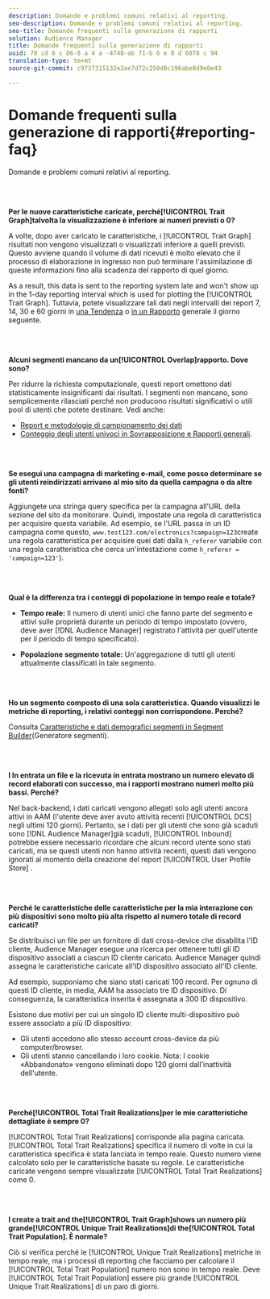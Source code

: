 ```yaml
---
description: Domande e problemi comuni relativi al reporting.
seo-description: Domande e problemi comuni relativi al reporting.
seo-title: Domande frequenti sulla generazione di rapporti
solution: Audience Manager
title: Domande frequenti sulla generazione di rapporti
uuid: 78 cd 6 c 86-8 a 4 a -4748-ab 71-b 6 e 8 d 6078 c 94
translation-type: tm+mt
source-git-commit: c9737315132e2ae7d72c250d8c196abe8d9e0e43

---
```



# Domande frequenti sulla generazione di rapporti{#reporting-faq}

Domande e problemi comuni relativi al reporting.

<br> 

<!-- 

faq_reports.xml

 -->

**Per le nuove caratteristiche caricate, perché[!UICONTROL Trait Graph]talvolta la visualizzazione è inferiore ai numeri previsti o 0?**

A volte, dopo aver caricato le caratteristiche, i [!UICONTROL Trait Graph] risultati non vengono visualizzati o visualizzati inferiore a quelli previsti. Questo avviene quando il volume di dati ricevuti è molto elevato che il processo di elaborazione in ingresso non può terminare l&#39;assimilazione di queste informazioni fino alla scadenza del rapporto di quel giorno.

As a result, this data is sent to the reporting system late and won&#39;t show up in the 1-day reporting interval which is used for plotting the [!UICONTROL Trait Graph]. Tuttavia, potete visualizzare tali dati negli intervalli dei report 7, 14, 30 e 60 giorni in [una Tendenza](../reporting/trend-reports.md#trend-report-overview) o [in un Rapporto](../reporting/general-reports.md#general-reports-overview) generale il giorno seguente.

<br> 

**Alcuni segmenti mancano da un[!UICONTROL Overlap]rapporto. Dove sono?**

Per ridurre la richiesta computazionale, questi report omettono dati statisticamente insignificanti dai risultati. I segmenti non mancano, sono semplicemente rilasciati perché non producono risultati significativi o utili pool di utenti che potete destinare. Vedi anche:

* [Report e metodologie di campionamento dei dati](../reporting/report-sampling.md)
* [Conteggio degli utenti univoci in Sovrapposizione e Rapporti generali](../reporting/unique-user-counts.md).

<br> 

**Se esegui una campagna di marketing e-mail, come posso determinare se gli utenti reindirizzati arrivano al mio sito da quella campagna o da altre fonti?**

Aggiungete una stringa query specifica per la campagna all&#39;URL della sezione del sito da monitorare. Quindi, impostate una regola di caratteristica per acquisire questa variabile. Ad esempio, se l&#39;URL passa in un ID campagna come questo, `www.test123.com/electronics?campaign=123`create una regola caratteristica per acquisire quei dati dalla `h_referer` variabile con una regola caratteristica che cerca un&#39;intestazione come `h_referer = 'campaign=123'`).

<br> 

**Qual è la differenza tra i conteggi di popolazione in tempo reale e totale?**

* **Tempo reale:** Il numero di utenti unici che fanno parte del segmento e attivi sulle proprietà durante un periodo di tempo impostato (ovvero, deve aver [!DNL Audience Manager] registrato l&#39;attività per quell&#39;utente per il periodo di tempo specificato).

* **Popolazione segmento totale:** Un&#39;aggregazione di tutti gli utenti attualmente classificati in tale segmento.

<!-- 

<p> <b>Why is data available for total fires for traits but not segments?</b> </p> 
<p>Total fires correspond to page loads. Total trait fires provide the number of times that specific trait has fired. This number will always be equal to, or greater than, your unique user count. By contrast, segments are audience profiles that represent groups of users. Segments don't correlate to page loads or views because they're tied to logic that classifies users based on rules, not individual traits. </p>

 -->

<br> 

**Ho un segmento composto di una sola caratteristica. Quando visualizzi le metriche di reporting, i relativi conteggi non corrispondono. Perché?**

Consulta [Caratteristiche e dati demografici segmenti in Segment Builder](../features/segments/segment-builder-data.md)(Generatore segmenti).

<br> 

<!-- 

<p> <b>Why would there be a difference between real-time segment population and the unique values?</b> </p> 
<p>Audience Manager uses different methodologies to count traits and segments. </p> 
<p>For traits, the uniques metric represents receipt of data collection. Every time a visitor realizes a particular trait, either in real-time via the DCS, or offline via Inbound, the uniques for that trait goes up by 1. </p> 
<p>For example, a trait uniques of 2,340 over the range of seven days means that 2,340 unique visitors realized that trait over the last seven days. </p> 
<p>Segments are counted differently because their primary purpose is to help you understand your audience better. Every time Audience Manager sees a visitor in real-time who is a member of a given segment, even if that segment isn’t being newly realized or re-realized on a request, the uniques for that segment goes up by 1. </p> 
<p>For example, a segment uniques of 5,000 over the range of seven days means that Audience Manager saw 5,000 unique users in real-time data-collection events over the last seven days who were members of that segment at the time that Audience Manager saw them, regardless of whether that was a new membership or a pre-existing one. </p>

 -->

**I In entrata un file e la ricevuta in entrata mostrano un numero elevato di record elaborati con successo, ma i rapporti mostrano numeri molto più bassi. Perché?**

Nel back-backend, i dati caricati vengono allegati solo agli utenti ancora attivi in AAM (l&#39;utente deve aver avuto attività recenti [!UICONTROL DCS] negli ultimi 120 giorni). Pertanto, se i dati per gli utenti che sono già scaduti sono [!DNL Audience Manager]già scaduti, [!UICONTROL Inbound] potrebbe essere necessario ricordare che alcuni record utente sono stati caricati, ma se questi utenti non hanno attività recenti, questi dati vengono ignorati al momento della creazione del report [!UICONTROL User Profile Store] .

<br> 

**Perché le caratteristiche delle caratteristiche per la mia interazione con più dispositivi sono molto più alta rispetto al numero totale di record caricati?**

Se distribuisci un file per un fornitore di dati cross-device che disabilita l&#39;ID cliente, Audience Manager esegue una ricerca per ottenere tutti gli ID dispositivo associati a ciascun ID cliente caricato. Audience Manager quindi assegna le caratteristiche caricate all&#39;ID dispositivo associato all&#39;ID cliente.

Ad esempio, supponiamo che siano stati caricati 100 record. Per ognuno di questi ID cliente, in media, AAM ha associato tre ID dispositivo. Di conseguenza, la caratteristica inserita è assegnata a 300 ID dispositivo.

Esistono due motivi per cui un singolo ID cliente multi-dispositivo può essere associato a più ID dispositivo:

* Gli utenti accedono allo stesso account cross-device da più computer/browser.
* Gli utenti stanno cancellando i loro cookie. Nota: I cookie «Abbandonato» vengono eliminati dopo 120 giorni dall&#39;inattività dell&#39;utente.

<br> 

**Perché[!UICONTROL Total Trait Realizations]per le mie caratteristiche dettagliate è sempre 0?**

[!UICONTROL Total Trait Realizations] corrisponde alla pagina caricata. [!UICONTROL Total Trait Realizations] specifica il numero di volte in cui la caratteristica specifica è stata lanciata in tempo reale. Questo numero viene calcolato solo per le caratteristiche basate su regole. Le caratteristiche caricate vengono sempre visualizzate [!UICONTROL Total Trait Realizations] come 0.

<br> 

**I create a trait and the[!UICONTROL Trait Graph]shows un numero più grande[!UICONTROL Unique Trait Realizations]di the[!UICONTROL Total Trait Population]. È normale?**

Ciò si verifica perché le [!UICONTROL Unique Trait Realizations] metriche in tempo reale, ma i processi di reporting che facciamo per calcolare il [!UICONTROL Total Trait Population] numero non sono in tempo reale. Deve [!UICONTROL Total Trait Population] essere più grande [!UICONTROL Unique Trait Realizations] di un paio di giorni.
